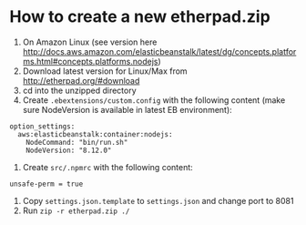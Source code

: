 # How to create a new etherpad.zip

1. On Amazon Linux (see version here http://docs.aws.amazon.com/elasticbeanstalk/latest/dg/concepts.platforms.html#concepts.platforms.nodejs)
1. Download latest version for Linux/Max from http://etherpad.org/#download
1. cd into the unzipped directory
1. Create `.ebextensions/custom.config` with the following content (make sure NodeVersion is available in latest EB environment):
```
option_settings:
  aws:elasticbeanstalk:container:nodejs: 
    NodeCommand: "bin/run.sh"
    NodeVersion: "8.12.0"
```
1. Create `src/.npmrc` with the following content:
```
unsafe-perm = true
```
1. Copy `settings.json.template` to `settings.json` and change port to 8081
1. Run `zip -r etherpad.zip ./`
